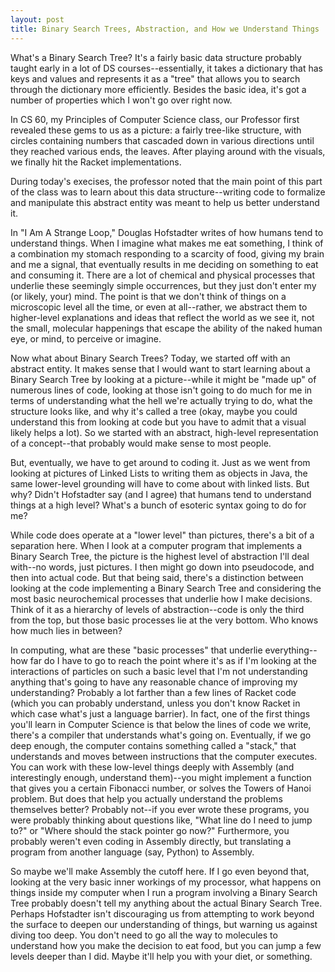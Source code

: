 ```yaml
---
layout: post
title: Binary Search Trees, Abstraction, and How we Understand Things
---
```


What's a Binary Search Tree? It's a fairly basic data structure probably taught early in a lot of DS courses--essentially, it takes a dictionary that has keys and values and represents it as a "tree" that allows you to search through the dictionary more efficiently. Besides the basic idea, it's got a number of properties which I won't go over right now.

In CS 60, my Principles of Computer Science class, our Professor first revealed these gems to us as a picture: a fairly tree-like structure, with circles containing numbers that cascaded down in various directions until they reached various ends, the leaves. After playing around with the visuals, we finally hit the Racket implementations. 

During today's execises, the professor noted that the main point of this part of the class was to learn about this data structure--writing code to formalize and manipulate this abstract entity was meant to help us better understand it. 

In "I Am A Strange Loop," Douglas Hofstadter writes of how humans tend to understand things. When I imagine what makes me eat something, I think of a combination my stomach responding to a scarcity of food, giving my brain and me a signal, that eventually results in me deciding on something to eat and consuming it. There are a lot of chemical and physical processes that underlie these seemingly simple occurrences, but they just don't enter my (or likely, your) mind. The point is that we don't think of things on a microscopic level all the time, or even at all--rather, we abstract them to higher-level explanations and ideas that reflect the world as we see it, not the small, molecular happenings that escape the ability of the naked human eye, or mind, to perceive or imagine. 

Now what about Binary Search Trees? Today, we started off with an abstract entity. It makes sense that I would want to start learning about a Binary Search Tree by looking at a picture--while it might be "made up" of numerous lines of code, looking at those isn't going to do much for me in terms of understanding what the hell we're actually trying to do, what the structure looks like, and why it's called a tree (okay, maybe you could understand this from looking at code but you have to admit that a visual likely helps a lot). So we started with an abstract, high-level representation of a concept--that probably would make sense to most people. 

But, eventually, we have to get around to coding it. Just as we went from looking at pictures of Linked Lists to writing them as objects in Java, the same lower-level grounding will have to come about with linked lists. But why? Didn't Hofstadter say (and I agree) that humans tend to understand things at a high level? What's a bunch of esoteric syntax going to do for me? 

While code does operate at a "lower level" than pictures, there's a bit of a separation here. When I look at a computer program that implements a Binary Search Tree, the picture is the highest level of abstraction I'll deal with--no words, just pictures. I then might go down into pseudocode, and then into actual code. But that being said, there's a distinction between looking at the code implementing a Binary Search Tree and considering the most basic neurochemical processes that underlie how I make decisions. Think of it as a hierarchy of levels of abstraction--code is only the third from the top, but those basic processes lie at the very bottom. Who knows how much lies in between? 

In computing, what are these "basic processes" that underlie everything--how far do I have to go to reach the point where it's as if I'm looking at the interactions of particles on such a basic level that I'm not understanding anything that's going to have any reasonable chance of improving my understanding? Probably a lot farther than a few lines of Racket code (which you can probably understand, unless you don't know Racket in which case what's just a language barrier). In fact, one of the first things you'll learn in Computer Science is that below the lines of code we write, there's a compiler that understands what's going on. Eventually, if we go deep enough, the computer contains something called a "stack," that understands and moves between instructions that the computer executes. You can work with these low-level things deeply with Assembly (and interestingly enough, understand them)--you might implement a function that gives you a certain Fibonacci number, or solves the Towers of Hanoi problem. But does that help you actually understand the problems themselves better? Probably not--if you ever wrote these programs, you were probably thinking about questions like, "What line do I need to jump to?" or "Where should the stack pointer go now?" Furthermore, you probably weren't even coding in Assembly directly, but translating a program from another language (say, Python) to Assembly. 

So maybe we'll make Assembly the cutoff here. If I go even beyond that, looking at the very basic inner workings of my processor, what happens on things inside my computer when I run a program involving a Binary Search Tree probably doesn't tell my anything about the actual Binary Search Tree. Perhaps Hofstadter isn't discouraging us from attempting to work beyond the surface to deepen our understanding of things, but warning us against diving too deep. You don't need to go all the way to molecules to understand how you make the decision to eat food, but you can jump a few levels deeper than I did. Maybe it'll help you with your diet, or something.
